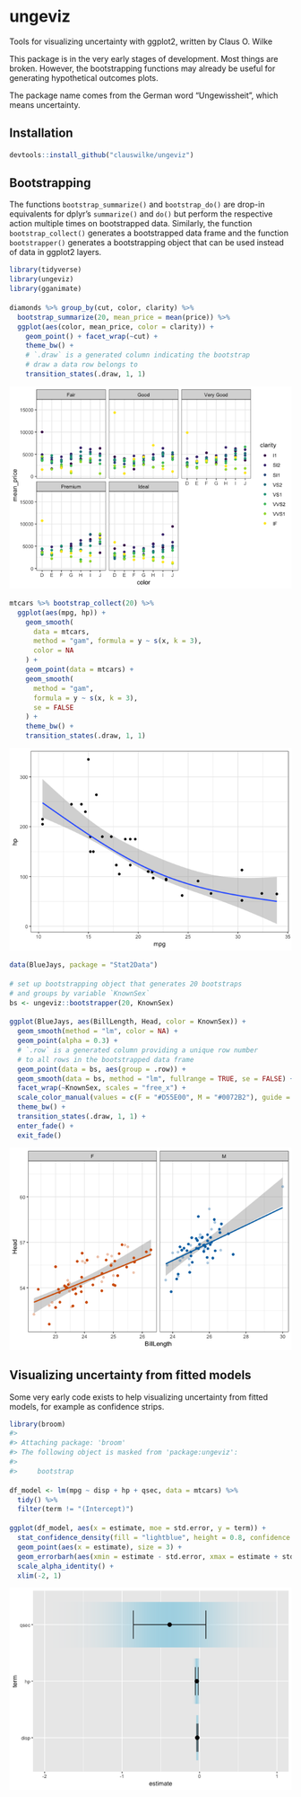 
<!-- README.md is generated from README.Rmd. Please edit that file -->

# ungeviz

Tools for visualizing uncertainty with ggplot2, written by Claus O.
Wilke

This package is in the very early stages of development. Most things are
broken. However, the bootstrapping functions may already be useful for
generating hypothetical outcomes plots.

The package name comes from the German word “Ungewissheit”, which means
uncertainty.

## Installation

``` r
devtools::install_github("clauswilke/ungeviz")
```

## Bootstrapping

The functions `bootstrap_summarize()` and `bootstrap_do()` are drop-in
equivalents for dplyr’s `summarize()` and `do()` but perform the
respective action multiple times on bootstrapped data. Similarly, the
function `bootstrap_collect()` generates a bootstrapped data frame and
the function `bootstrapper()` generates a bootstrapping object that can
be used instead of data in ggplot2 layers.

``` r
library(tidyverse)
library(ungeviz)
library(gganimate)

diamonds %>% group_by(cut, color, clarity) %>%
  bootstrap_summarize(20, mean_price = mean(price)) %>%
  ggplot(aes(color, mean_price, color = clarity)) +
    geom_point() + facet_wrap(~cut) +
    theme_bw() + 
    # `.draw` is a generated column indicating the bootstrap
    # draw a data row belongs to 
    transition_states(.draw, 1, 1)
```

![](man/figures/README-diamonds-mean-anim-1.gif)<!-- -->

``` r
mtcars %>% bootstrap_collect(20) %>%
  ggplot(aes(mpg, hp)) + 
    geom_smooth(
      data = mtcars,
      method = "gam", formula = y ~ s(x, k = 3),
      color = NA
    ) + 
    geom_point(data = mtcars) +
    geom_smooth(
      method = "gam",
      formula = y ~ s(x, k = 3),
      se = FALSE
    ) + 
    theme_bw() +
    transition_states(.draw, 1, 1)
```

![](man/figures/README-mtcars-smooth-anim-1.gif)<!-- -->

``` r
data(BlueJays, package = "Stat2Data")

# set up bootstrapping object that generates 20 bootstraps
# and groups by variable `KnownSex`
bs <- ungeviz::bootstrapper(20, KnownSex)

ggplot(BlueJays, aes(BillLength, Head, color = KnownSex)) +
  geom_smooth(method = "lm", color = NA) +
  geom_point(alpha = 0.3) +
  # `.row` is a generated column providing a unique row number
  # to all rows in the bootstrapped data frame 
  geom_point(data = bs, aes(group = .row)) +
  geom_smooth(data = bs, method = "lm", fullrange = TRUE, se = FALSE) +
  facet_wrap(~KnownSex, scales = "free_x") +
  scale_color_manual(values = c(F = "#D55E00", M = "#0072B2"), guide = "none") +
  theme_bw() +
  transition_states(.draw, 1, 1) + 
  enter_fade() + 
  exit_fade()
```

![](man/figures/README-bluejays-lm-anim-1.gif)<!-- -->

## Visualizing uncertainty from fitted models

Some very early code exists to help visualizing uncertainty from fitted
models, for example as confidence strips.

``` r
library(broom)
#> 
#> Attaching package: 'broom'
#> The following object is masked from 'package:ungeviz':
#> 
#>     bootstrap

df_model <- lm(mpg ~ disp + hp + qsec, data = mtcars) %>%
  tidy() %>%
  filter(term != "(Intercept)")

ggplot(df_model, aes(x = estimate, moe = std.error, y = term)) +
  stat_confidence_density(fill = "lightblue", height = 0.8, confidence = 0.68) +
  geom_point(aes(x = estimate), size = 3) +
  geom_errorbarh(aes(xmin = estimate - std.error, xmax = estimate + std.error), height = 0.5) +
  scale_alpha_identity() +
  xlim(-2, 1)
```

![](man/figures/README-unnamed-chunk-3-1.png)<!-- -->
